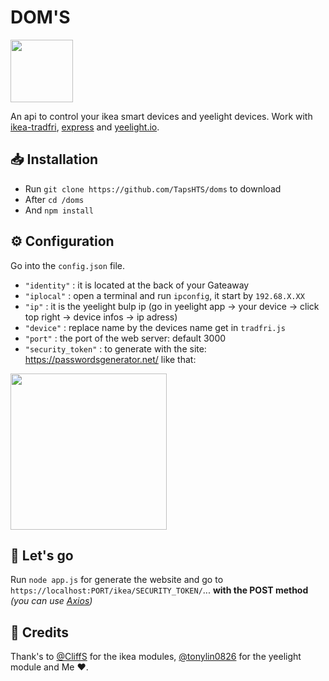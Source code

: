 # DOM'S

<img src="https://user-images.githubusercontent.com/61658427/145006726-a37cb5bd-6080-4a7b-809f-4dc2ad9564f0.png" widght="100" height="100">


An api to control your ikea smart devices and yeelight devices. Work with [ikea-tradfri](https://www.npmjs.com/package/ikea-tradfri), [express](https://www.npmjs.com/package/express) and [yeelight.io](https://www.npmjs.com/package/yeelight.io).

## 📥 Installation

* Run `git clone https://github.com/TapsHTS/doms` to download
* After `cd /doms` 
* And `npm install`

## ⚙ Configuration

Go into the `config.json` file.
* `"identity"` : it is located at the back of your Gateaway
* `"iplocal"` : open a terminal and run `ipconfig`, it start by `192.68.X.XX`
* `"ip"` : it is the yeelight bulp ip (go in yeelight app -> your device -> click top right -> device infos -> ip adress)
* `"device"` : replace name by the devices name get in `tradfri.js`
* `"port"` : the port of the web server: default 3000
* `"security_token"` : to generate with the site: https://passwordsgenerator.net/ like that:  
<img src="https://user-images.githubusercontent.com/61658427/130067801-2aae9a9d-b438-4061-9fa0-db6543c68f12.png" widght="250" height="250">

## 🚀 Let's go

Run `node app.js` for generate the website and go to `https://localhost:PORT/ikea/SECURITY_TOKEN/`... **with the POST method** *(you can use [Axios](https://www.npmjs.com/package/axios))*

## 📌 Credits

Thank's to [@CliffS](https://github.com/CliffS/ikea-tradfri) for the ikea modules, [@tonylin0826](https://github.com/tonylin0826/yeelight.io) for the yeelight module and Me ❤.
